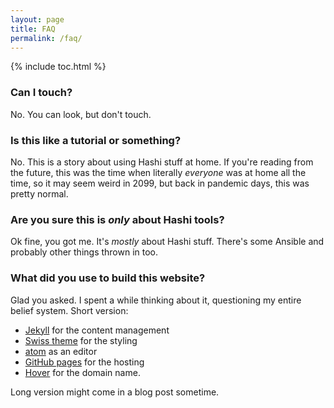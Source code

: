 ```yaml
---
layout: page
title: FAQ
permalink: /faq/
---
```


{% include toc.html %}

### Can I touch?

No. You can look, but don't touch.

### Is this like a tutorial or something?

No. This is a story about using Hashi stuff at home. If you're reading from the future, this was the time when literally _everyone_ was at home all the time, so it may seem weird in 2099, but back in pandemic days, this was pretty normal.

### Are you sure this is _only_ about Hashi tools?

Ok fine, you got me. It's _mostly_ about Hashi stuff. There's some Ansible and probably other things thrown in too.

### What did you use to build this website?

Glad you asked. I spent a while thinking about it, questioning my entire belief system. Short version:

- [Jekyll](https://jekyllrb.com) for the content management
- [Swiss theme](https://github.com/broccolini/swiss) for the styling
- [atom](https://atom.io) as an editor
- [GitHub pages](https://pages.github.com) for the hosting
- [Hover](https://hover.com) for the domain name.

Long version might come in a blog post sometime.
